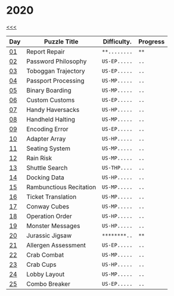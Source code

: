 # 2020

[<<<](../README.md)

| Day                   | Puzzle Title                                  | Difficulty.  | Progress |
|-----------------------|-----------------------------------------------|--------------|----------|
| [01](./d01/README.md) | Report Repair                                 | `**........` | `**`     |
| [02](./d02/README.md) | Password Philosophy                           | `US-EP.....` | `..`     |
| [03](./d03/README.md) | Toboggan Trajectory                           | `US-EP.....` | `..`     |
| [04](./d04/README.md) | Passport Processing                           | `US-MP.....` | `..`     |
| [05](./d05/README.md) | Binary Boarding                               | `US-MP.....` | `..`     |
| [06](./d06/README.md) | Custom Customs                                | `US-EP.....` | `..`     |
| [07](./d07/README.md) | Handy Haversacks                              | `US-HP.....` | `..`     |
| [08](./d08/README.md) | Handheld Halting                              | `US-MP.....` | `..`     |
| [09](./d09/README.md) | Encoding Error                                | `US-EP.....` | `..`     |
| [10](./d10/README.md) | Adapter Array                                 | `US-HP.....` | `..`     |
| [11](./d11/README.md) | Seating System                                | `US-MP.....` | `..`     |
| [12](./d12/README.md) | Rain Risk                                     | `US-MP.....` | `..`     |
| [13](./d13/README.md) | Shuttle Search                                | `US-THP....` | `..`     | - Chinese Remainder Theorem
| [14](./d14/README.md) | Docking Data                                  | `US-HP.....` | `..`     |
| [15](./d15/README.md) | Rambunctious Recitation                       | `US-MP.....` | `..`     |
| [16](./d16/README.md) | Ticket Translation                            | `US-MP.....` | `..`     |
| [17](./d17/README.md) | Conway Cubes                                  | `US-MP.....` | `..`     |
| [18](./d18/README.md) | Operation Order                               | `US-HP.....` | `..`     |
| [19](./d19/README.md) | Monster Messages                              | `US-HP.....` | `..`     |
| [20](./d20/README.md) | Jurassic Jigsaw                               | `********..` | `**`     |
| [21](./d21/README.md) | Allergen Assessment                           | `US-EP.....` | `..`     |
| [22](./d22/README.md) | Crab Combat                                   | `US-MP.....` | `..`     |
| [23](./d23/README.md) | Crab Cups                                     | `US-HP.....` | `..`     |
| [24](./d24/README.md) | Lobby Layout                                  | `US-MP.....` | `..`     |
| [25](./d25/README.md) | Combo Breaker                                 | `US-EP.....` | `..`     |
